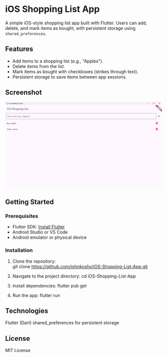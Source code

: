 # iOS Shopping List App

A simple iOS-style shopping list app built with Flutter. Users can add, delete, and mark items as bought, with persistent storage using `shared_preferences`.

## Features
- Add items to a shopping list (e.g., "Apples").
- Delete items from the list.
- Mark items as bought with checkboxes (strikes through text).
- Persistent storage to save items between app sessions.

## Screenshot
![Shopping List Screenshot](screenshots/main_web.png)

## Getting Started
### Prerequisites
- Flutter SDK: [Install Flutter](https://flutter.dev/docs/get-started/install)
- Android Studio or VS Code
- Android emulator or physical device

### Installation
1. Clone the repository:   
   git clone https://github.com/johnkoshy/iOS-Shopping-List-App.git

2. Navigate to the project directory:
cd iOS-Shopping-List-App

3. Install dependencies:
flutter pub get

4. Run the app:
flutter run

## Technologies
Flutter (Dart)
shared_preferences for persistent storage

## License
MIT License
